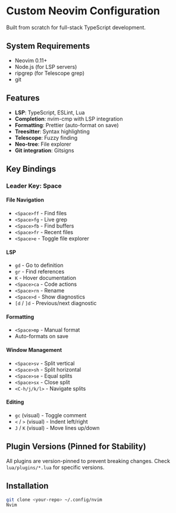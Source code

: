 # Custom Neovim Configuration

Built from scratch for full-stack TypeScript development.

## System Requirements
- Neovim 0.11+
- Node.js (for LSP servers)
- ripgrep (for Telescope grep)
- git

## Features
- **LSP**: TypeScript, ESLint, Lua
- **Completion**: nvim-cmp with LSP integration
- **Formatting**: Prettier (auto-format on save)
- **Treesitter**: Syntax highlighting
- **Telescope**: Fuzzy finding
- **Neo-tree**: File explorer
- **Git integration**: Gitsigns

## Key Bindings

### Leader Key: Space

#### File Navigation
- `<Space>ff` - Find files
- `<Space>fg` - Live grep
- `<Space>fb` - Find buffers
- `<Space>fr` - Recent files
- `<Space>e` - Toggle file explorer

#### LSP
- `gd` - Go to definition
- `gr` - Find references
- `K` - Hover documentation
- `<Space>ca` - Code actions
- `<Space>rn` - Rename
- `<Space>d` - Show diagnostics
- `[d` / `]d` - Previous/next diagnostic

#### Formatting
- `<Space>mp` - Manual format
- Auto-formats on save

#### Window Management
- `<Space>sv` - Split vertical
- `<Space>sh` - Split horizontal
- `<Space>se` - Equal splits
- `<Space>sx` - Close split
- `<C-h/j/k/l>` - Navigate splits

#### Editing
- `gc` (visual) - Toggle comment
- `<` / `>` (visual) - Indent left/right
- `J` / `K` (visual) - Move lines up/down

## Plugin Versions (Pinned for Stability)
All plugins are version-pinned to prevent breaking changes.
Check `lua/plugins/*.lua` for specific versions.

## Installation
```bash
git clone <your-repo> ~/.config/nvim
Nvim

